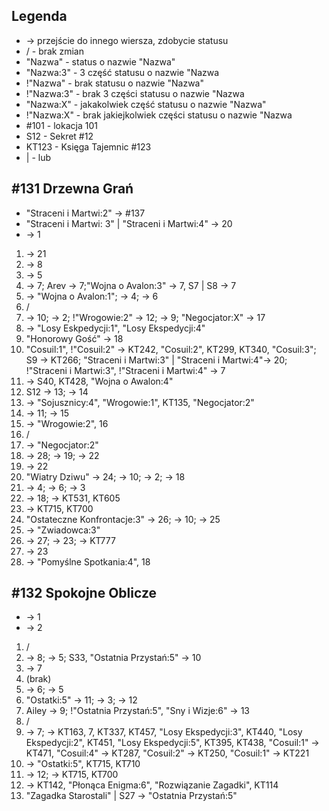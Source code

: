 ## Legenda
* -> przejście do innego wiersza, zdobycie statusu
* / - brak zmian
* "Nazwa" - status o nazwie "Nazwa"
* "Nazwa:3" - 3 część statusu o nazwie "Nazwa
* !"Nazwa" - brak statusu o nazwie "Nazwa"
* !"Nazwa:3" - brak 3 części statusu o nazwie "Nazwa
* "Nazwa:X" - jakakolwiek część statusu o nazwie "Nazwa"
* !"Nazwa:X" - brak jakiejkolwiek części statusu o nazwie "Nazwa
* #101 - lokacja 101
* S12 - Sekret #12
* KT123 - Księga Tajemnic #123
* | - lub

## #131 Drzewna Grań
* "Straceni i Martwi:2" -> #137
* "Straceni i Martwi: 3" | "Straceni i Martwi:4" -> 20
* -> 1

1. -> 21
2. -> 8
3. -> 5
4. -> 7; Arev -> 7;"Wojna o Avalon:3" -> 7, S7 | S8 -> 7
5. -> "Wojna o Avalon:1"; -> 4; -> 6
6. /
7. -> 10; -> 2; !"Wrogowie:2" -> 12; -> 9; "Negocjator:X" -> 17
8. -> "Losy Eskpedycji:1", "Losy Ekspedycji:4"
9. "Honorowy Gość" -> 18
10. "Cosuil:1", !"Cosuil:2" -> KT242, "Cosuil:2", KT299, KT340, "Cosuil:3"; S9 -> KT266; "Straceni i Martwi:3" | "Straceni i Martwi:4"-> 20; !"Straceni i Martwi:3", !"Straceni i Martwi:4" -> 7
11. -> S40, KT428, "Wojna o Awalon:4"
12. S12 -> 13; -> 14
13. -> "Sojusznicy:4", "Wrogowie:1", KT135, "Negocjator:2"
14. -> 11; -> 15
15. -> "Wrogowie:2", 16
16. /
17. -> "Negocjator:2"
18. -> 28; -> 19; -> 22
19. -> 22
20. "Wiatry Dziwu" -> 24; -> 10; -> 2; -> 18
21. -> 4; -> 6; -> 3
22. -> 18; -> KT531, KT605
23. -> KT715, KT700
24. "Ostateczne Konfrontacje:3" -> 26; -> 10; -> 25
25. -> "Zwiadowca:3"
26. -> 27; -> 23; -> KT777
27. -> 23
28. -> "Pomyślne Spotkania:4", 18

## #132 Spokojne Oblicze
* -> 1
* -> 2

1. /
2. -> 8; -> 5; S33, "Ostatnia Przystań:5" -> 10
3. -> 7
4. (brak)
5. -> 6; -> 5
6. "Ostatki:5" -> 11; -> 3; -> 12
7. Ailey -> 9; !"Ostatnia Przystań:5", "Sny i Wizje:6" -> 13
8. /
9. -> 7; -> KT163, 7, KT337, KT457, "Losy Ekspedycji:3", KT440, "Losy Ekspedycji:2", KT451, "Losy Ekspedycji:5", KT395, KT438, "Cosuil:1" -> KT471, "Cosuil:4" -> KT287, "Cosuil:2" -> KT250, "Cosuil:1" -> KT221
10. -> "Ostatki:5", KT715, KT710
11. -> 12; -> KT715, KT700
12. -> KT142, "Płonąca Enigma:6", "Rozwiązanie Zagadki", KT114
13. "Zagadka Starostali" | S27 -> "Ostatnia Przystań:5"
